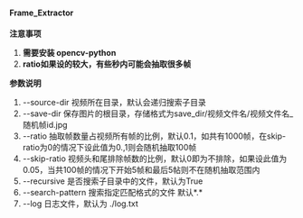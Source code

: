 ﻿#### Frame_Extractor
**注意事项** 
1.  **需要安装 opencv-python** 
2. **ratio如果设的较大，有些秒内可能会抽取很多帧**

**参数说明** 
1. --source-dir  视频所在目录，默认会递归搜索子目录 
2. --save-dir 保存图片的根目录，存储格式为save_dir/视频文件名/视频文件名_随机帧id.jpg
3. --ratio  抽取帧数量占视频所有帧的比例，默认0.1，如共有1000帧，在skip-ratio为0的情况下设此值为0.,1则会随机抽取100帧
4. --skip-ratio 视频头和尾排除帧数的比例，默认0即为不排除，如果设此值为0.05，当共100帧的情况下开始5帧和最后5帖则不在随机抽取范围内
5. --recursive 是否搜索子目录中的文件，默认为True
6. --search-pattern 搜索指定匹配格式的文件 默认*.*
7. --log 日志文件，默认为 ./log.txt





  
